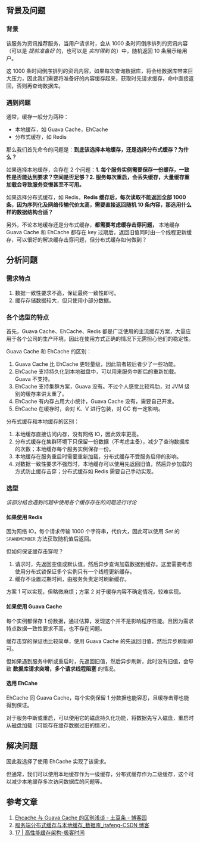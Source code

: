 ## 背景及问题

### 背景

该服务为资讯推荐服务，当用户请求时，会从 1000 条时间倒序排列的资讯内容（可以是 *提前准备好* 的，也可以是 *实时得到* 的）中，随机返回 10 条展示给用户。

这 1000 条时间倒序排列的资讯内容，如果每次查询数据库，将会给数据库带来巨大压力，因此我们需要将准备好的内容缓存起来，获取时先请求缓存，命中直接返回，否则再查询数据库。

### 遇到问题

通常，缓存一般分为两种：

- 本地缓存，如 Guava Cache，EhCache
- 分布式缓存，如 Redis

那么我们首先命令的问题是：**到底该选择本地缓存，还是选择分布式缓存？为什么？**

如果选择本地缓存，会存在 2 个问题：**1. 每个服务实例需要保存一份缓存，一致性是否能达到要求？空间是否足够？2. 服务每次重启，会丢失缓存，大量缓存重加载会导致服务变慢甚至不可用。**

如果选择分布式缓存，如 Redis，**Redis 缓存后，每次读取不能返回全部 1000 条，因为序列化及网络传输代价太高，需要直接返回随机 10 条内容，那选用什么样的数据结构合适？**

另外，不论本地缓存还是分布式缓存，**都需要考虑缓存击穿问题，** 本地缓存 Guava Cache 和 EhCache 都存在 key 过期后，返回旧值同时由一个线程更新缓存，可以很好的解决缓存击穿问题，但分布式缓存如何做到？

## 分析问题

### 需求特点

1. 数据一致性要求不高，保证最终一致性即可。
2. 缓存存储数据较大，但只使用小部分数据。

### 各个选型的特点

首先，Guava Cache、EhCache、Redis 都是广泛使用的主流缓存方案，大量应用于各个公司的生产环境，因此在使用方式正确的情况下无需担心他们的稳定性。

Guava Cache 和 EhCache 的区别：

1. Guava Cache 比 EhCache 更轻量级，因此前者较后者少了一些功能。
2. EhCache 支持持久化到本地磁盘中，可以用来服务中断后的重新加载。Guava 不支持。
3. EhCache 支持集群方案，Guava 没有。不过个人感觉比较鸡肋，对 JVM 级别的缓存来讲太重了。
4. EhCache 有内存占用大小统计，Guava Cache 没有，需要自己开发。
5. EhCache 在缓存时，会对 K、V 进行包装，对 GC 有一定影响。

分布式缓存和本地缓存的区别：

1. 本地缓存直接访问内存，没有网络 IO，因此效率更高。
2. 分布式缓存在集群环境下只保留一份数据（不考虑主备），减少了查询数据库的次数；本地缓存每个服务实例保存一份。
3. 本地缓存在服务重启时需要重新加载，分布式缓存不受服务启停的影响。
4. 对数据一致性要求不强烈时，本地缓存可以使用先返回旧值，然后异步加载的方式防止缓存击穿；分布式缓存如 Redis 需要自己手动实现。

### 选型

*该部分结合遇到问题中使用各个缓存存在的问题进行讨论*

#### 如果使用 Redis

因为网络 IO，每个请求传输 1000 个字符串，代价大，因此可以使用 *Set* 的 `SRANDMEMBER` 方法获取随机值后返回。

但如何保证缓存击穿呢？

1. 请求时，先返回空值或默认值，然后异步查询加载数据到缓存。这里需要考虑使用分布式锁保证多个实例只有一个线程更新缓存。
2. 缓存不设置过期时间，由服务负责定时刷新缓存。

方案 1 可以实现，但略微麻烦；方案 2 对于缓存内容不确定情况，较难实现。

#### 如果使用 Guava Cache

每个实例都保存 1 份数据，通过估算，发现这个并不是影响程序性能。且因为需求特点数据一致性要求不高，也不存在问题。

缓存击穿的保证也比较简单，使用 Guava Cache 的先返回旧值，然后异步刷新即可。

但如果遇到服务中断或重启时，先返回旧值，然后异步刷新，此时没有旧值，会导致 **数据库请求突增，多个请求线程阻塞** 的情况。

#### 选用 EhCahe

EhCache 同 Guava Cache，每个实例保留 1 分数据也能容忍，且缓存击穿也能得到保证。

对于服务中断或重启，可以使用它的磁盘持久化功能，将数据先写入磁盘，重启时从磁盘加载（可能存在缓存数据过旧的情况）。

## 解决问题

因此我选择了使用 EhCache 实现了该需求。

但通常，我们可以使用本地缓存作为一级缓存，分布式缓存作为二级缓存，这个可以减少本地缓存多次访问数据库的问题等。

## 参考文章

1. [Ehcache 与 Guava Cache 的区别浅谈 - 土豆条 - 博客园](https://www.cnblogs.com/liushijie/p/5217981.html)
2. [服务端分布式缓存与本地缓存_数据库_itafeng-CSDN 博客](https://blog.csdn.net/haoxinqing9698/article/details/102465975)
3. [17 | 高性能缓存架构-极客时间](https://time.geekbang.org/column/article/8640?utm_source=web&utm_medium=didispace&utm_campaign=changweiliuliang&utm_term=didispace010&utm_content=0530&gk_source=)


